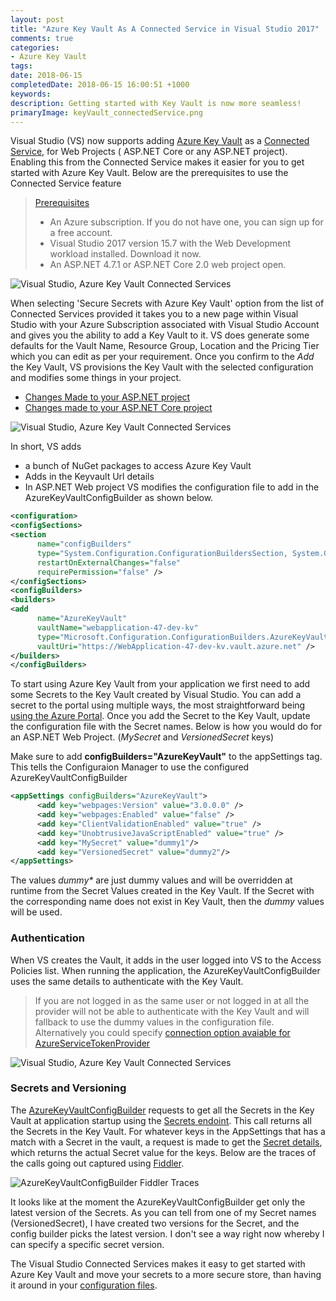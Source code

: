 ```yaml
---
layout: post
title: "Azure Key Vault As A Connected Service in Visual Studio 2017"
comments: true
categories: 
- Azure Key Vault
tags: 
date: 2018-06-15
completedDate: 2018-06-15 16:00:51 +1000
keywords: 
description: Getting started with Key Vault is now more seamless!
primaryImage: keyVault_connectedService.png
---
```


Visual Studio (VS) now supports adding [Azure Key Vault](https://rahulpnath.com/blog/category/azure-key-vault/) as a [Connected Service](https://docs.microsoft.com/en-us/azure/key-vault/vs-key-vault-add-connected-service), for Web Projects ( ASP.NET Core or any ASP.NET project). Enabling this from the Connected Service makes it easier for you to get started with Azure Key Vault. Below are the prerequisites to use the Connected Service feature

> [Prerequisites](https://docs.microsoft.com/en-us/azure/key-vault/vs-key-vault-add-connected-service#prerequisites)
>
> - An Azure subscription. If you do not have one, you can sign up for a free account.
> - Visual Studio 2017 version 15.7 with the Web Development workload installed. Download it now.
> - An ASP.NET 4.7.1 or ASP.NET Core 2.0 web project open.

<img class =" center" src="/images/keyVault_connectedService.png" alt="Visual Studio, Azure Key Vault Connected Services" />

When selecting 'Secure Secrets with Azure Key Vault' option from the list of Connected Services provided it takes you to a new page within Visual Studio with your Azure Subscription associated with Visual Studio Account and gives you the ability to add a Key Vault to it. VS does generate some defaults for the Vault Name, Resource Group, Location and the Pricing Tier which you can edit as per your requirement. Once you confirm to the _Add_ the Key Vault, VS provisions the Key Vault with the selected configuration and modifies some things in your project.

- [Changes Made to your ASP.NET project](https://docs.microsoft.com/en-us/azure/key-vault/vs-key-vault-aspnet-what-happened)
- [Changes made to your ASP.NET Core project](https://docs.microsoft.com/en-us/azure/key-vault/vs-key-vault-aspnet-core-what-happened)

<img class =" center" src="/images/keyVault_connectedService_createKeyVault.png" alt="Visual Studio, Azure Key Vault Connected Services" />

In short, VS adds

- a bunch of NuGet packages to access Azure Key Vault
- Adds in the Keyvault Url details
- In ASP.NET Web project VS modifies the configuration file to add in the AzureKeyVaultConfigBuilder as shown below.

``` xml
<configuration>
<configSections>
<section
      name="configBuilders"
      type="System.Configuration.ConfigurationBuildersSection, System.Configuration, Version=4.0.0.0, Culture=neutral, PublicKeyToken=b03f5f7f11d50a3a"
      restartOnExternalChanges="false"
      requirePermission="false" />
</configSections>
<configBuilders>
<builders>
<add
      name="AzureKeyVault"
      vaultName="webapplication-47-dev-kv"
      type="Microsoft.Configuration.ConfigurationBuilders.AzureKeyVaultConfigBuilder, Microsoft.Configuration.ConfigurationBuilders.Azure, Version=1.0.0.0, Culture=neutral"
      vaultUri="https://WebApplication-47-dev-kv.vault.azure.net" />
</builders>
</configBuilders>
```

To start using Azure Key Vault from your application we first need to add some Secrets to the Key Vault created by Visual Studio. You can add a secret to the portal using multiple ways, the most straightforward being [using the Azure Portal](https://rahulpnath.com/blog/managing-key-vault-through-azure-portal/). Once you add the Secret to the Key Vault, update the configuration file with the Secret names. Below is how you would do for an ASP.NET Web Project. (_MySecret_ and _VersionedSecret_ keys)

<div class="alert alert-warning">
Make sure to add <b>configBuilders="AzureKeyVault"</b> to the appSettings tag. This tells the Configuraion Manager to use the configured AzureKeyVaultConfigBuilder
</div>

```xml
<appSettings configBuilders="AzureKeyVault">
      <add key="webpages:Version" value="3.0.0.0" />
      <add key="webpages:Enabled" value="false" />
      <add key="ClientValidationEnabled" value="true" />
      <add key="UnobtrusiveJavaScriptEnabled" value="true" />
      <add key="MySecret" value="dummy1"/>
      <add key="VersionedSecret" value="dummy2"/>
</appSettings>
```

The values _dummy\*_ are just dummy values and will be overridden at runtime from the Secret Values created in the Key Vault. If the Secret with the corresponding name does not exist in Key Vault, then the _dummy_ values will be used.

### Authentication

When VS creates the Vault, it adds in the user logged into VS to the Access Policies list. When running the application, the AzureKeyVaultConfigBuilder uses the same details to authenticate with the Key Vault.

> If you are not logged in as the same user or not logged in at all the provider will not be able to authenticate with the Key Vault and will fallback to use the dummy values in the configuration file. Alternatively you could specify [connection option avaiable for AzureServiceTokenProvider](https://docs.microsoft.com/en-us/azure/key-vault/service-to-service-authentication#connection-string-support)

<img class =" center" src="/images/keyVault_connectedService_AccessPolicies.png" alt="Visual Studio, Azure Key Vault Connected Services" />

### Secrets and Versioning

The [AzureKeyVaultConfigBuilder](https://github.com/aspnet/MicrosoftConfigurationBuilders/tree/master/src/Azure) requests to get all the Secrets in the Key Vault at application startup using the [Secrets endoint](https://docs.microsoft.com/en-us/rest/api/keyvault/getsecrets/getsecrets). This call returns all the Secrets in the Key Vault. For whatever keys in the AppSettings that has a match with a Secret in the vault, a request is made to get the [Secret details](https://docs.microsoft.com/en-us/rest/api/keyvault/getsecret/getsecret), which returns the actual Secret value for the keys. Below are the traces of the calls going out captured using [Fiddler](https://rahulpnath.com/blog/fiddler-free-web-debugging-proxy/).

<img class =" center" src="/images/keyVault_connectedService_requests.png" alt="AzureKeyVaultConfigBuilder Fiddler Traces " />

It looks like at the moment the AzureKeyVaultConfigBuilder get only the latest version of the Secrets. As you can tell from one of my Secret names (VersionedSecret), I have created two versions for the Secret, and the config builder picks the latest version. I don't see a way right now whereby I can specify a specific secret version.

The Visual Studio Connected Services makes it easy to get started with Azure Key Vault and move your secrets to a more secure store, than having it around in your [configuration files](https://rahulpnath.com/blog/keeping-sensitive-configuration-data-out-of-source-control/).

